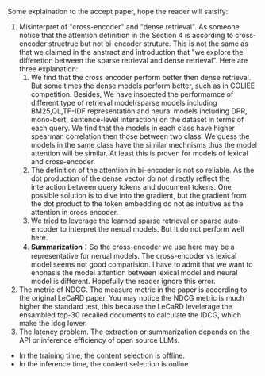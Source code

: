 Some explaination to the accept paper, hope the reader will satsify:
1. Misinterpret of "cross-encoder" and "dense retrieval". As someone notice that the attention definition in the Section 4 is according to cross-encoder structrue but not bi-encoder struture. This is not the same as that we claimed in the anstract and introduction that "we explore the differetion between the sparse retrieval and dense retrieval". Here are three explanation:
   1. We find that the cross encoder perform better then dense retrieval. But some times the dense models perform better, such as in COLIEE competition. Besides, We have inspected the performamce of different type of retrieval model(sparse models including BM25,QL,TF-IDF representation and neural models including DPR, mono-bert, sentence-level interaction) on the dataset in terms of each query. We find that the models in each class have higher spearman correlation then those between two class. We guess the models in the same class have the similar mechnisms thus the model attention will be similar. At least this is proven for models of lexical and cross-encoder.
   2. The definition of the attention in bi-encoder is not so reliable. As the dot production of the dense vector do not directly reflect the interaction between query tokens and document tokens. One possible solution is to dive into the gradient, but the gradient from the dot product to the token embedding do not as intuitive as the attention in cross encoder.
   3. We tried to leverage the learned sparse retrieval or sparse auto-encoder to interpret the nerual models. But It do not perform well here.
   4. **Summarization**：So the cross-encoder we use here may be a representative for nerual models. The cross-encoder vs lexical model seems not good comparision. I have to admit that we want to enphasis the model attention between lexical model and neural model is different. Hopefully the reader ignore this error.
2. The metric of NDCG. The measure metric in the paper is according to the original LeCaRD paper. You may notice the NDCG metric is much higher the standard test, this because the LeCaRD levelerage the ensambled top-30 recalled documents to calculate the IDCG, which make the idcg lower.
3. The latency problem. The extraction or summarization depends on the API or inference efficiency of open source LLMs.
  * In the training time, the content selection is offline.
  * In the inference time, the content selection is online.
